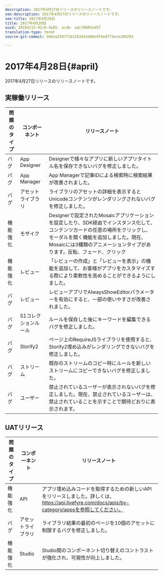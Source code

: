 ```yaml
---
description: 2017年4月27日リリースのリリースノートです。
seo-description: 2017年4月27日リリースのリリースノートです。
seo-title: 2017年4月28日
title: 2017年4月28日
uuid: 30284115-92c0-4a85- acdb- adc70605ed5f
translation-type: tm+mt
source-git-commit: 566ea2587f101202045488e9f4edf73ece100293

---
```



# 2017年4月28日{#april}

2017年4月27日リリースのリリースノートです。

## 実稼働リリース

| **問題のタイプ** | **コンポーネント** | **リリースノート** |
|---|---|---|
| バグ | App Designer | Designerで様々なアプリに新しいアプリタイトル名を保存できないバグを修正しました。 |
| バグ | App Manager | App Managerで記事IDによる検索時に検索結果が改善されました。 |
| バグ | アセットライブラリ | ライブラリのアセットの詳細を表示するとUnicodeコンテンツがレンダリングされないバグを修正しました。 |
| 機能強化 | モザイク | Designerで設定されたMosaicアプリケーションを設定したり、SDK経由でインスタンス化して、コンテンツカードの任意の場所をクリックし、モーダルを開く機能を追加しました。現在、Mosaicには3種類のアニメーションタイプがあります。反転、フェード、クリック |
| 機能強化 | レビュー | 「レビューの作成」と「レビューを表示」の機能を追加して、お客様がアプリをカスタマイズする際により柔軟性を高めることができるようにしました。 |
| バグ | レビュー | レビューアプリでAlwaysShowEditorパラメーターを有効にすると、一部の使いやすさが改善されました。 |
| バグ | S1コレクションルール | ルールを保存した後にキーワードを編集できるバグを修正しました。 |
| バグ | Storify2 | ページ上のRequireJSライブラリを使用すると、Storify2埋め込みがレンダリングできないバグを修正しました。 |
| バグ | ストリーム | 既存のストリームのコピー時にルールを新しいストリームにコピーできないバグを修正しました。 |
| バグ | ユーザー | 禁止されているユーザーが表示されないバグを修正しました。現在、禁止されているユーザーは、禁止されていることを示すことで期待どおりに表示されます。 |

## UATリリース

| **問題のタイプ** | **コンポーネント** | **リリースノート** |
|---|---|---|
| 機能強化 | API | アプリ埋め込みコードを取得するための新しいAPIをリリースしました。詳しくは、https://api.livefyre.com/docs/apis/by-category/appsを参照してください。 |
| バグ | アセットライブラリ | ライブラリ結果の最初のページを10個のアセットに制限するバグを修正しました。 |
| 機能強化 | Studio | Studio間のコンポーネント切り替えのコントラストが強化され、可視性が向上しました。 |

